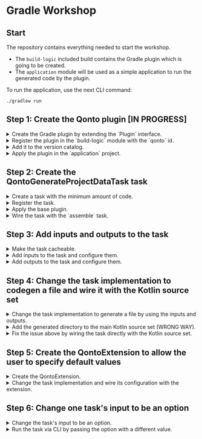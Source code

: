 # Gradle Workshop

## Start

The repository contains everything needed to start the workshop.

- The `build-logic` included build contains the Gradle plugin which is going to be created.
- The `application` module will be used as a simple application to run the generated code by the
  plugin.

To run the application, use the next CLI command:

```shell
./gradlew run
```

## Step 1: Create the Qonto plugin [IN PROGRESS]

<details>
<summary>Create the Gradle plugin by extending the `Plugin` interface.</summary>

- Right-click on the `build-logic` module.
- Create the directory `src/main/kotlin/com/qonto/`.
- Create the file `QontoPlugin.kt` in the directory.
- Create the class `QontoPlugin` and extends the `Plugin` interface using `Project` as its type
  parameter.

```kotlin
package com.qonto

import org.gradle.api.Plugin
import org.gradle.api.Project

class QontoPlugin : Plugin<Project> {

    override fun apply(target: Project) {
        target.logger.quiet("Hello from QontoPlugin!")
    }
}
`````

</details>

<details>
<summary>Register the plugin in the `build-logic` module with the `qonto` id.</summary>

- Open the `build.gradle.kts` file in `build-logic` module.
- Add the following code to the file below the plugins block.

```kotlin
plugins {
    `kotlin-dsl`
}

gradlePlugin {
    plugins {
        register("QontoPlugin") {
            id = "qonto"
            implementationClass = "com.qonto.QontoPlugin"
        }
    }
}
```

</details>

<details>
<summary>Add it to the version catalog.</summary>

- Open the `libs.versions.toml` file inside the `gradle` directory.
- Add the plugin to the bottom of the `plugins` section and sync the Gradle project.

```toml
[versions]
kotlin = "2.0.21"

[plugins]
kotlin-jvm = { id = "org.jetbrains.kotlin.jvm", version.ref = "kotlin" }
qonto = { id = "qonto" } # Add this line
```

</details>

<details>
<summary>Apply the plugin in the `application` project.</summary>

- Open the `build.gradle.kts` file inside the `application` project.
- Apply the plugin in the `plugins` block.

```kotlin
plugins {
    application
    alias(libs.plugins.kotlin.jvm)
    alias(libs.plugins.qonto) // Add this line
}

application {
    mainClass = "com.qonto.application.MainKt"
}

group = "com.qonto"
version = "1.0.0"
```

</details>

## Step 2: Create the QontoGenerateProjectDataTask task

<details>
<summary>Create a task with the minimum amount of code.</summary>

- Create the file `QontoGenerateProjectDataTask.kt` in the `com.qonto` package.
- Create the class `QontoGenerateProjectDataTask` class and extends the `DefaultTask` class.

```kotlin
package com.qonto

import javax.inject.Inject
import org.gradle.api.DefaultTask
import org.gradle.api.Project
import org.gradle.api.logging.Logger
import org.gradle.api.tasks.TaskAction
import org.gradle.api.tasks.TaskProvider
import org.gradle.kotlin.dsl.register
import org.slf4j.LoggerFactory

open class QontoGenerateProjectDataTask
@Inject constructor(
    private val logger: Logger
) : DefaultTask() {

    init {
        group = "qonto"
        description = "Generates the project data"
    }

    @TaskAction
    fun run() {
        logger.quiet("Generating project data...")
    }

    companion object {

        const val NAME: String = "generateProjectData"

        fun register(project: Project) {
            val generateProjectData: TaskProvider<QontoGenerateProjectDataTask> =
                project.tasks.register<QontoGenerateProjectDataTask>(
                    name = NAME,
                    LoggerFactory.getLogger("qonto"),
                )
        }
    }
}
```

</details>

<details>
<summary>Register the task.</summary>

- Call the `register` method on the task `companion object` within the `apply` block in the plugin.

```kotlin
package com.qonto

import org.gradle.api.Plugin
import org.gradle.api.Project

class QontoPlugin : Plugin<Project> {

    override fun apply(target: Project) {
        target.logger.quiet("Hello from QontoPlugin!")
        QontoGenerateProjectDataTask.register(target) // Add this line
    }
}
```

</details>

<details>
<summary>Apply the base plugin.</summary>

- Use the `pluginManager` to apply the `BasePlugin` plugin

```kotlin
package com.qonto

import org.gradle.api.Plugin
import org.gradle.api.Project
import org.gradle.api.plugins.BasePlugin // Add this line
import org.gradle.kotlin.dsl.apply // Add this line

class QontoPlugin : Plugin<Project> {

    override fun apply(target: Project) {
        target.pluginManager.apply(BasePlugin::class) // Add this line
        target.logger.quiet("Hello from QontoPlugin!")
        QontoGenerateProjectDataTask.register(target)
    }
}
```

</details>

<details>
<summary>Wire the task with the `assemble` task.</summary>

- Use the `named` method on the `tasks` to get the `assemble` task.
- Use `dependsOn` to make the `assemble` task depend on the `generateProjectData` task.

```kotlin
package com.qonto

import javax.inject.Inject
import org.gradle.api.DefaultTask
import org.gradle.api.Project
import org.gradle.api.logging.Logger
import org.gradle.api.plugins.BasePlugin // Add this line
import org.gradle.api.tasks.TaskAction
import org.gradle.api.tasks.TaskProvider
import org.gradle.kotlin.dsl.register
import org.slf4j.LoggerFactory

open class QontoGenerateProjectDataTask
@Inject constructor(
    private val logger: Logger
) : DefaultTask() {

    init {
        group = "qonto"
        description = "Generates the project data"
    }

    @TaskAction
    fun run() {
        logger.quiet("Generating project data...")
    }

    companion object {

        const val NAME: String = "generateProjectData"

        fun register(project: Project) {
            val generateProjectData: TaskProvider<QontoGenerateProjectDataTask> =
                project.tasks.register<QontoGenerateProjectDataTask>(
                    name = NAME,
                    LoggerFactory.getLogger("qonto"),
                )
            // Add these lines
            project.tasks.named(BasePlugin.ASSEMBLE_TASK_NAME).configure {
                dependsOn(generateProjectData)
            }
        }
    }
}
```

</details>

## Step 3: Add inputs and outputs to the task

<details>
<summary>Make the task cacheable.</summary>

- Add the `@CacheableTask` annotation to the `QontoGenerateProjectDataTask` class.

```kotlin
package com.qonto

// ...
import org.gradle.api.tasks.CacheableTask // Add this line

// ...

@CacheableTask // Add this line
open class QontoGenerateProjectDataTask
@Inject constructor(
    private val logger: Logger
) : DefaultTask() {
    // ...
}
```

</details>

<details>
<summary>Add inputs to the task and configure them.</summary>

- Use the `@Input` annotation to mark the properties as inputs in the
  `QontoGenerateProjectDataTask`.
- Wire them within the `configure` method block from the `TaskProvider`.
- Use the `provider` lambda to do lazy evaluation of the provided properties.

```kotlin
package com.qonto

import javax.inject.Inject
import org.gradle.api.DefaultTask
import org.gradle.api.Project
import org.gradle.api.logging.Logger
import org.gradle.api.model.ObjectFactory
import org.gradle.api.plugins.BasePlugin
import org.gradle.api.provider.Property
import org.gradle.api.tasks.CacheableTask
import org.gradle.api.tasks.Input
import org.gradle.api.tasks.TaskAction
import org.gradle.api.tasks.TaskProvider
import org.gradle.kotlin.dsl.property
import org.gradle.kotlin.dsl.register
import org.slf4j.LoggerFactory

@CacheableTask
open class QontoGenerateProjectDataTask
@Inject constructor(
    private val logger: Logger,
    private val objects: ObjectFactory,
) : DefaultTask() {

    @Input
    val projectGroup: Property<String> = objects.property()

    @Input
    val projectName: Property<String> = objects.property()

    @Input
    val projectVersion: Property<String> = objects.property()

    init {
        group = "qonto"
        description = "Generates the project data"
    }

    @TaskAction
    fun run() {
        logger.quiet("Generating project data...")
        logger.quiet("Project group: ${projectGroup.get()}")
        logger.quiet("Project name: ${projectName.get()}")
        logger.quiet("Project version: ${projectVersion.get()}")
    }

    companion object {

        const val NAME: String = "generateProjectData"

        fun register(project: Project) {
            val generateProjectData: TaskProvider<QontoGenerateProjectDataTask> =
                project.tasks.register<QontoGenerateProjectDataTask>(
                    name = NAME,
                    LoggerFactory.getLogger("qonto"),
                )

            generateProjectData.configure {
                projectGroup.set(project.provider { "${project.group}" })
                projectName.set(project.provider { project.name })
                projectVersion.set(project.provider { "${project.version}" })
            }

            project.tasks.named(BasePlugin.ASSEMBLE_TASK_NAME).configure {
                dependsOn(generateProjectData)
            }
        }
    }
}
```

</details>

<details>
<summary>Add outputs to the task and configure them.</summary>

- Use the `@OutputDirectory` annotation to mark the `outputDir` property as an output in the
  `QontoGenerateProjectDataTask`.
- Use the `@Internal` annotation to mark the `outputFile` property as an internal property in the
  `QontoGenerateProjectDataTask`.

```kotlin
package com.qonto

import javax.inject.Inject
import org.gradle.api.DefaultTask
import org.gradle.api.Project
import org.gradle.api.file.DirectoryProperty
import org.gradle.api.file.ProjectLayout
import org.gradle.api.file.RegularFileProperty
import org.gradle.api.logging.Logger
import org.gradle.api.model.ObjectFactory
import org.gradle.api.plugins.BasePlugin
import org.gradle.api.provider.Property
import org.gradle.api.tasks.CacheableTask
import org.gradle.api.tasks.Input
import org.gradle.api.tasks.Internal
import org.gradle.api.tasks.OutputDirectory
import org.gradle.api.tasks.TaskAction
import org.gradle.api.tasks.TaskProvider
import org.gradle.kotlin.dsl.property
import org.gradle.kotlin.dsl.register
import org.slf4j.LoggerFactory

@CacheableTask
open class QontoGenerateProjectDataTask
@Inject constructor(
    private val logger: Logger,
    objects: ObjectFactory,
    layout: ProjectLayout,
) : DefaultTask() {

    @Input
    val projectGroup: Property<String> = objects.property()

    @Input
    val projectName: Property<String> = objects.property()

    @Input
    val projectVersion: Property<String> = objects.property()

    @OutputDirectory
    val outputDir: DirectoryProperty =
        objects
            .directoryProperty()
            .convention(layout.buildDirectory.dir("generated/kotlin/com/qonto"))

    @Internal
    val outputFile: RegularFileProperty =
        objects
            .fileProperty()
            .convention { outputDir.file("Project.kt").get().asFile }

    init {
        group = "qonto"
        description = "Generates the project data"
    }

    @TaskAction
    fun run() {
        logger.quiet("Generating project data...")
        logger.quiet("Project group: ${projectGroup.get()}")
        logger.quiet("Project name: ${projectName.get()}")
        logger.quiet("Project version: ${projectVersion.get()}")
    }

    companion object {

        const val NAME: String = "generateProjectData"

        fun register(project: Project) {
            val generateProjectData: TaskProvider<QontoGenerateProjectDataTask> =
                project.tasks.register<QontoGenerateProjectDataTask>(
                    name = NAME,
                    LoggerFactory.getLogger("qonto"),
                )

            generateProjectData.configure {
                projectGroup.set(project.provider { "${project.group}" })
                projectName.set(project.provider { project.name })
                projectVersion.set(project.provider { "${project.version}" })
            }

            project.tasks.named(BasePlugin.ASSEMBLE_TASK_NAME).configure {
                dependsOn(generateProjectData)
            }
        }
    }
}
```

</details>

## Step 4: Change the task implementation to codegen a file and wire it with the Kotlin source set

<details>
<summary>Change the task implementation to generate a file by using the inputs and outputs.</summary>

- Use the `outputFile` and `outputDir` properties to generate a file with the project data.

```kotlin
package com.qonto

// ...

@CacheableTask
open class QontoGenerateProjectDataTask
@Inject constructor(
    private val logger: Logger,
    objects: ObjectFactory,
    layout: ProjectLayout,
) : DefaultTask() {

    // ...

    @TaskAction
    fun run() {
        // ...

        outputDir.get().asFile.mkdirs()
        outputFile.get().asFile.apply {
            createNewFile()
            writeText(
                """
                    package com.qonto
                    
                    data object Project {
                        const val group: String = "${projectGroup.get()}"
                        const val name: String = "${projectName.get()}"
                        const val version: String = "${projectVersion.get()}"
                    }
                """.trimIndent(),
            )
        }
    }
    // ...
}
```

</details>

<details>
<summary>Add the generated directory to the main Kotlin source set (WRONG WAY).</summary>

- Use `pluginManager` to react to the `org.jetbrains.kotlin.jvm` plugin being applied.
- Use the `configure` method on the `KotlinProjectExtension` to add the generated directory to the
  main Kotlin source set.
- Run `./gradlew assemble` or `./gradlew run` to see the issue.

```kotlin
package com.qonto

import org.gradle.api.Plugin
import org.gradle.api.Project
import org.gradle.api.plugins.BasePlugin
import org.gradle.kotlin.dsl.apply
import org.gradle.kotlin.dsl.configure
import org.jetbrains.kotlin.gradle.dsl.KotlinProjectExtension

class QontoPlugin : Plugin<Project> {

    override fun apply(target: Project) {
        target.pluginManager.apply(BasePlugin::class)
        target.logger.quiet("Hello from QontoPlugin!")

        QontoGenerateProjectDataTask.register(target)

        target.pluginManager.withPlugin("org.jetbrains.kotlin.jvm") {
            target.configure<KotlinProjectExtension> {
                sourceSets.named("main") {
                    kotlin.srcDirs(target.layout.buildDirectory.dir("generated/kotlin"))
                }
            }
        }
    }
}
```

</details>

<details>
<summary>Fix the issue above by wiring the task directly with the Kotlin source set.</summary>

- Use the `named` method on the `sourceSets` to get the `main` source set.
- Use the `kotlin.srcDirs` method to add the task outputs to the source set.
- Run `./gradlew assemble` or `./gradlew run` to see the task being executed.
- Modify the `main` function to print the generated project data.

```kotlin
package com.qonto

// ...

@CacheableTask
open class QontoGenerateProjectDataTask
@Inject constructor(
    private val logger: Logger,
    objects: ObjectFactory,
    layout: ProjectLayout,
) : DefaultTask() {
    // ...

    companion object {

        const val NAME: String = "generateProjectData"

        fun register(project: Project) {
            // ..

            project.pluginManager.withPlugin("org.jetbrains.kotlin.jvm") {
                project.configure<KotlinProjectExtension> {
                    sourceSets.named("main") {
                        kotlin.srcDirs(generateProjectData)
                    }
                }
            }
        }
    }
}
```

```kotlin
package com.qonto

import org.gradle.api.Plugin
import org.gradle.api.Project
import org.gradle.api.plugins.BasePlugin
import org.gradle.kotlin.dsl.apply

class QontoPlugin : Plugin<Project> {

    override fun apply(target: Project) {
        target.pluginManager.apply(BasePlugin::class)
        target.logger.quiet("Hello from QontoPlugin!")

        QontoGenerateProjectDataTask.register(target)
    }
}
```

```kotlin
package com.qonto.application

fun main() {
    println(
        """
            Project data:
            Group: ${com.qonto.Project.group}
            Name: ${com.qonto.Project.name}
            Version: ${com.qonto.Project.version}
        """.trimIndent()
    )
}

```

</details>

## Step 5: Create the QontoExtension to allow the user to specify default values

<details>
<summary>Create the QontoExtension.</summary>

- Create the file `QontoExtension.kt` in the `com.qonto` package.
- Create the class `QontoExtension` and add the `projectDescription` property.

```kotlin
package com.qonto

import javax.inject.Inject
import org.gradle.api.Project
import org.gradle.api.model.ObjectFactory
import org.gradle.api.provider.Property
import org.gradle.kotlin.dsl.create
import org.gradle.kotlin.dsl.property

open class QontoExtension
@Inject constructor(
    objects: ObjectFactory,
) {

    val projectDescription: Property<String> =
        objects.property<String>().convention("Gradle workshop")

    companion object {

        const val NAME = "qonto"

        fun register(project: Project): QontoExtension = project.extensions.create(NAME)
    }
}
```

</details>

<details>
<summary>Change the task implementation and wire its configuration with the extension.</summary>

- Add the `projectDescription` property as input in the `QontoGenerateProjectDataTask`.
- Use the `qontoExtension` to wire the `projectDescription` property of the task in the
  `PluginQonto`.
- Modify the `build.gradle.kts` file in the `application` module to use the `qonto` extension.
- Modify the `main` function to print the generated project data with the `projectDescription`.
- Run `./gradlew run` to see the task being executed.

```kotlin
package com.qonto

import javax.inject.Inject
import org.gradle.api.DefaultTask
import org.gradle.api.Project
import org.gradle.api.file.DirectoryProperty
import org.gradle.api.file.ProjectLayout
import org.gradle.api.file.RegularFileProperty
import org.gradle.api.logging.Logger
import org.gradle.api.model.ObjectFactory
import org.gradle.api.plugins.BasePlugin
import org.gradle.api.provider.Property
import org.gradle.api.tasks.CacheableTask
import org.gradle.api.tasks.Input
import org.gradle.api.tasks.Internal
import org.gradle.api.tasks.OutputDirectory
import org.gradle.api.tasks.TaskAction
import org.gradle.api.tasks.TaskProvider
import org.gradle.kotlin.dsl.configure
import org.gradle.kotlin.dsl.property
import org.gradle.kotlin.dsl.register
import org.jetbrains.kotlin.gradle.dsl.KotlinProjectExtension
import org.slf4j.LoggerFactory

@CacheableTask
open class QontoGenerateProjectDataTask
@Inject constructor(
    private val logger: Logger,
    objects: ObjectFactory,
    layout: ProjectLayout,
) : DefaultTask() {

    @Input
    val projectGroup: Property<String> = objects.property()

    @Input
    val projectName: Property<String> = objects.property()

    @Input
    val projectVersion: Property<String> = objects.property()

    @Input
    val projectDescription: Property<String> = objects.property<String>()

    @OutputDirectory
    val outputDir: DirectoryProperty =
        objects
            .directoryProperty()
            .convention(layout.buildDirectory.dir("generated/kotlin/com/qonto"))

    @Internal
    val outputFile: RegularFileProperty =
        objects
            .fileProperty()
            .convention { outputDir.file("Project.kt").get().asFile }

    init {
        group = "qonto"
        description = "Generates the project data"
    }

    @TaskAction
    fun run() {
        logger.quiet("Generating project data...")
        logger.quiet("Project group: ${projectGroup.get()}")
        logger.quiet("Project name: ${projectName.get()}")
        logger.quiet("Project version: ${projectVersion.get()}")
        logger.quiet("Project description: ${projectDescription.get()}")

        outputDir.get().asFile.mkdirs()
        outputFile.get().asFile.apply {
            createNewFile()
            writeText(
                """
                    package com.qonto
                    
                    data object Project {
                        const val group: String = "${projectGroup.get()}"
                        const val name: String = "${projectName.get()}"
                        const val version: String = "${projectVersion.get()}"
                        const val description: String = "${projectDescription.get()}"
                    }
                """.trimIndent(),
            )
        }
    }

    companion object {

        const val NAME: String = "generateProjectData"

        fun register(project: Project, qontoExtension: QontoExtension) {
            val generateProjectData: TaskProvider<QontoGenerateProjectDataTask> =
                project.tasks.register<QontoGenerateProjectDataTask>(
                    name = NAME,
                    LoggerFactory.getLogger("qonto"),
                )

            generateProjectData.configure {
                projectGroup.set(project.provider { "${project.group}" })
                projectName.set(project.provider { project.name })
                projectVersion.set(project.provider { "${project.version}" })
                projectDescription.set(qontoExtension.projectDescription)
            }

            project.tasks.named(BasePlugin.ASSEMBLE_TASK_NAME).configure {
                dependsOn(generateProjectData)
            }

            project.pluginManager.withPlugin("org.jetbrains.kotlin.jvm") {
                project.configure<KotlinProjectExtension> {
                    sourceSets.named("main") {
                        kotlin.srcDirs(generateProjectData)
                    }
                }
            }
        }
    }
}
```

```kotlin
package com.qonto

import org.gradle.api.Plugin
import org.gradle.api.Project
import org.gradle.api.plugins.BasePlugin
import org.gradle.kotlin.dsl.apply

class QontoPlugin : Plugin<Project> {

    override fun apply(target: Project) {
        val qontoExtension: QontoExtension = QontoExtension.register(target)
        target.pluginManager.apply(BasePlugin::class)
        target.logger.quiet("Hello from QontoPlugin!")

        QontoGenerateProjectDataTask.register(target, qontoExtension)
    }
}
```

```kotlin
plugins {
    application
    alias(libs.plugins.kotlin.jvm)
    alias(libs.plugins.qonto)
}

application {
    mainClass = "com.qonto.application.MainKt"
}

group = "com.qonto"
version = "1.0.0"

qonto {
    projectDescription = "The Qonto Gradle Workshop!"
    // projectDescription.set("Qonto Workshop!") same as above due to the new Kotlin Compiler plugin
}
```

```kotlin
package com.qonto.application

fun main() {
    println(
        """
            Project data:
            Group: ${com.qonto.Project.group}
            Name: ${com.qonto.Project.name}
            Version: ${com.qonto.Project.version}
            Additional lines: ${com.qonto.Project.description}
        """.trimIndent()
    )
}
```

</details>

## Step 6: Change one task's input to be an option

<details>
<summary>Change the task's input to be an option.</summary>

- Add the `@Option` annotation to the `projectDescription` property in the
  `QontoGenerateProjectDataTask`.

```kotlin
package com.qonto

// ...
import org.gradle.api.tasks.options.Option

// ...

@CacheableTask
open class QontoGenerateProjectDataTask
@Inject constructor(
    private val logger: Logger,
    objects: ObjectFactory,
    layout: ProjectLayout,
) : DefaultTask() {

    // ...

    @Input
    @Option(option = "projectDescription", description = "The project description")
    val projectDescription: Property<String> = objects.property<String>()

    // ...
}

```

</details>

<details>
<summary>Run the task via CLI by passing the option with a different value.</summary>

- Run the task with the `--projectDescription` option to see the new value.

```shell
./gradlew run generateProjectData --projectDescription="New project description!"
```

- Check the output to see the new project description.

</details>
